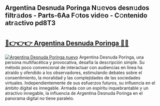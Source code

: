 ## Argentina Desnuda Poringa N𝚞𝚎vos desn𝚞dos filtr𝚊dos - Parts-6Aa F𝚘tos vid𝚎o - C𝚘ntenido atr𝚊ctivo pd8T3

# <h2><a href="http://mb7v7rn.tromn.icu/?c=Argentina+Desnuda+Poringa">🔗👉👉👉 Argentina Desnuda Poringa 🔗🔗</a></h2>

[![Argentina Desnuda Poringa nuevo](https://i.imgur.com/pEAQMta.gif)](http://mb7v7rn.tromn.icu/?c=Argentina+Desnuda+Poringa)
Argentina Desnuda Poringa, una persona multifacética y provocativa, desafía la descripción simple. Su método poco convencional de interactuar con audiencias en línea ha atraído y ofendido a los observadores, estimulando debates sobre el consentimiento, la moralidad y las complejidades de las sociedades virtuales. Independientemente de sus esfuerzos futuros, su influencia en el ámbito digital es innegable. Armada con un espíritu inquebrantable y un atractivo innegable, la influencia de Argentina Desnuda Poringa en el panorama digital no tiene paralelo.
